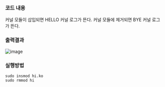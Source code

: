 ### 코드 내용
커널 모듈이 삽입되면 HELLO 커널 로그가 뜬다.
커널 모듈에 제거되면 BYE 커널 로그가 뜬다.

### 출력결과
![image](https://github.com/user-attachments/assets/91fb70de-d005-49ea-a388-b9324d58d630)

### 실행방법
```
sudo insmod hi.ko
sudo rmmod hi
```
